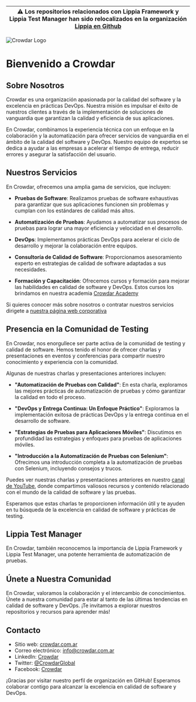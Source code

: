 | :warning:  Los repositorios relacionados con Lippia Framework y Lippia Test Manager han sido relocalizados en la organización [Lippia en Github](https://github.com/lippia-io)   |
|-----------------------------------------|

![Crowdar Logo](https://assets-global.website-files.com/64ad4eccd9cedda6064e0cef/651c60d24076588903d0c034_logo_crowdar.png)

# Bienvenido a Crowdar


## Sobre Nosotros

Crowdar es una organización apasionada por la calidad del software y la excelencia en prácticas DevOps. Nuestra misión es impulsar el éxito de nuestros clientes a través de la implementación de soluciones de vanguardia que garantizan la calidad y eficiencia de sus aplicaciones.

En Crowdar, combinamos la experiencia técnica con un enfoque en la colaboración y la automatización para ofrecer servicios de vanguardia en el ámbito de la calidad del software y DevOps. Nuestro equipo de expertos se dedica a ayudar a las empresas a acelerar el tiempo de entrega, reducir errores y asegurar la satisfacción del usuario.

## Nuestros Servicios

En Crowdar, ofrecemos una amplia gama de servicios, que incluyen:

- **Pruebas de Software**: Realizamos pruebas de software exhaustivas para garantizar que sus aplicaciones funcionen sin problemas y cumplan con los estándares de calidad más altos.

- **Automatización de Pruebas**: Ayudamos a automatizar sus procesos de pruebas para lograr una mayor eficiencia y velocidad en el desarrollo.

- **DevOps**: Implementamos prácticas DevOps para acelerar el ciclo de desarrollo y mejorar la colaboración entre equipos.

- **Consultoría de Calidad de Software**: Proporcionamos asesoramiento experto en estrategias de calidad de software adaptadas a sus necesidades.

- **Formación y Capacitación**: Ofrecemos cursos y formación para mejorar las habilidades en calidad de software y DevOps. Estos cursos los brindamos en nuestra academia [Crowdar Academy](https://crowdar.academy)

Si quieres conocer más sobre nosotros o contratar nuestros servicios dirigete a [nuestra página web corporativa](https://crowdaronline.com)

## Presencia en la Comunidad de Testing

En Crowdar, nos enorgullece ser parte activa de la comunidad de testing y calidad de software. Hemos tenido el honor de ofrecer charlas y presentaciones en eventos y conferencias para compartir nuestro conocimiento y experiencia con la comunidad.

Algunas de nuestras charlas y presentaciones anteriores incluyen:

- **"Automatización de Pruebas con Calidad"**: En esta charla, exploramos las mejores prácticas de automatización de pruebas y cómo garantizar la calidad en todo el proceso.

- **"DevOps y Entrega Continua: Un Enfoque Práctico"**: Exploramos la implementación exitosa de prácticas DevOps y la entrega continua en el desarrollo de software.

- **"Estrategias de Pruebas para Aplicaciones Móviles"**: Discutimos en profundidad las estrategias y enfoques para pruebas de aplicaciones móviles.

- **"Introducción a la Automatización de Pruebas con Selenium"**: Ofrecimos una introducción completa a la automatización de pruebas con Selenium, incluyendo consejos y trucos.

Puedes ver nuestras charlas y presentaciones anteriores en nuestro [canal de YouTube](https://www.youtube.com/@crowdar_), donde compartimos valiosos recursos y contenido relacionado con el mundo de la calidad de software y las pruebas.

Esperamos que estas charlas te proporcionen información útil y te ayuden en tu búsqueda de la excelencia en calidad de software y prácticas de testing.

## Lippia Test Manager

En Crowdar, también reconocemos la importancia de Lippia Framework y Lippia Test Manager, una potente herramienta de automatización de pruebas. 


## Únete a Nuestra Comunidad

En Crowdar, valoramos la colaboración y el intercambio de conocimientos. Únete a nuestra comunidad para estar al tanto de las últimas tendencias en calidad de software y DevOps. ¡Te invitamos a explorar nuestros repositorios y recursos para aprender más!

## Contacto

- Sitio web: [crowdar.com.ar](https://crowdar.com.ar)
- Correo electrónico: info@crowdar.com.ar
- LinkedIn: [Crowdar](https://www.linkedin.com/company/crowdar/)
- Twitter: [@CrowdarGlobal](https://twitter.com/CrowdarGlobal)
- Facebook: [Crowdar](https://www.facebook.com/CrowdarGlobal)

¡Gracias por visitar nuestro perfil de organización en GitHub! Esperamos colaborar contigo para alcanzar la excelencia en calidad de software y DevOps.

